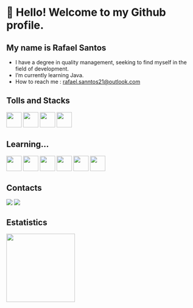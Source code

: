 # 👋 Hello! Welcome to my Github profile.
## My name is Rafael Santos
- I have a degree in quality management, seeking to find myself in the field of development.
- I’m currently learning Java.
- How to reach me : rafael.sanntos21@outlook.com

## Tolls and Stacks
<img loading="lazy" src="https://cdn.jsdelivr.net/gh/devicons/devicon/icons/git/git-original.svg" width="40" height="40"/> <img src="https://cdn.jsdelivr.net/gh/devicons/devicon/icons/python/python-original.svg" width="40" height="40" /> <img src="https://cdn.jsdelivr.net/gh/devicons/devicon/icons/vscode/vscode-original.svg" width="40" height="40" /> <img src="" width="40" height="40" />

## Learning...
<img src="https://cdn.jsdelivr.net/gh/devicons/devicon/icons/java/java-original.svg" width="40" height="40" /> <img src="https://cdn.jsdelivr.net/gh/devicons/devicon/icons/javascript/javascript-original.svg" width="40" height="40" /> <img src="https://cdn.jsdelivr.net/gh/devicons/devicon/icons/angularjs/angularjs-original.svg" idth="40" height="40"/> <img src="https://cdn.jsdelivr.net/gh/devicons/devicon/icons/html5/html5-original.svg" idth="40" height="40" /> <img src="https://cdn.jsdelivr.net/gh/devicons/devicon/icons/css3/css3-original.svg"  idth="40" height="40"/> <img src="https://cdn.jsdelivr.net/gh/devicons/devicon/icons//-original.svg"  idth="40" height="40" />

## Contacts
<div>
  <a href = "mailto:rafael.santtos21@outlook.com"><img loading="lazy" src="https://img.shields.io/badge/Outlook-D14836?style=for-the-badge&logo=outlook&logoColor=white" target="_blank"></a>
<a href="" target="_blank"><img loading="lazy" src="https://img.shields.io/badge/-LinkedIn-%230077B5?style=for-the-badge&logo=linkedin&logoColor=white" target="_blank"></a>   
</div>

## Estatistics
<div>
<a href="https://github.com/rafa-santtos">
<img loading="lazy" height="180em" src="https://github-readme-stats.vercel.app/api/top-langs/?username=rafa-santtos&layout=compact&langs_count=7&theme=dracula"/>

</div>